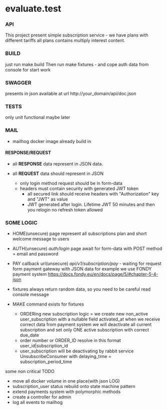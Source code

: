 # evaluate.test 
### API
This project present simple subscription service - we have plans with different tariffs 
all plans contains multiply interest content.

### BUILD
just run make build
Then run make fixtures - and cope auth data from console for start work

### SWAGGER
presents in json 
available at url http://your_domain/api/doc.json

### TESTS
only unit
functional maybe later

### MAIL
- mailhog docker image already build in

#### RESPONSE/REQUEST
- all **RESPONSE** data represent in JSON data.

 - all **REQUEST** data should represent in JSON
   - only login method request should be in form-data 
   - headers must contain security with generated JWT token
     - all secured link should receive headers with "Authorization" key and "JWT" as value
     - JWT generated after login. Lifetime JWT 50 minutes and then you relogin no refresh token allowed

### SOME LOGIC
- HOME(unsecure) page represent all subscriptions plan and short welcome message to users
- AUTH(unsecure) *auth/login* page await for form-data with POST method = email and password
- PAY callback url(unsecure) *api/v1/subscription/pay* - waiting  for request form payment gateway
with JSON data for example we use FONDY payment system https://docs.fondy.eu/en/docs/page/5/#chapter-5-4-json
- fixtures always return random data, so you need to be careful read console message 
- MAKE command exists for fixtures     
  


  - ORDERing new subscription logic = we create new non_active user_subscription with a nullable field activated_at
when we receive correct data from payment system we will deactivate all current subscription and set only ONE active subscription 
    with correct due_date 
  - order number or ORDER_ID resolve in this format user_id|subscription_id
  - user_subscription will be deactivating by rabbit service UnsubscribeConsumer with delaying_time = subscription_period_time
    

some non critical TODO
- move all docker volume in one place(with json LOG)
- subscription_user status rebuild onto state machine pattern
- extend payments system with polymorphic methods 
- create a controller for admin
- log all events to mailhog
